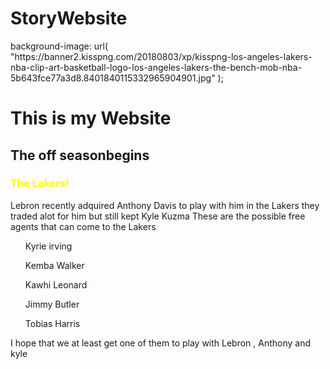 # StoryWebsite
<html>
  <body>
    background-image: url( "https://banner2.kisspng.com/20180803/xp/kisspng-los-angeles-lakers-nba-clip-art-basketball-logo-los-angeles-lakers-the-bench-mob-nba-5b643fce77a3d8.8401840115332965904901.jpg" );
  <h1>This is my Website</h1>
  <h2> The <strong>off season</strong>begins</h2>
  <h3><font color="yellow">The Lakers!</font></h3>
    <p1> Lebron recently adquired Anthony Davis to play with him in the Lakers they traded alot for him but still kept Kyle Kuzma</p1>
    <p2> These are the possible free agents that can come to the Lakers</p2>
    <ul>Kyrie irving</ul>
    <ul>Kemba Walker</ul>
    <ul>Kawhi Leonard</ul>
    <ul>Jimmy Butler</ul>
    <ul>Tobias Harris</ul>
    <p3>I hope that we at least get one of them to play with Lebron , Anthony and kyle</p3>
    </body>
  </html>
